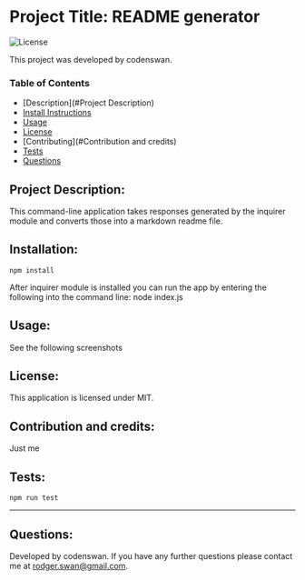 # Project Title: README generator
![License](https://img.shields.io/badge/License-MIT-green)

This project was developed by codenswan.

### Table of Contents
* [Description](#Project Description)
* [Install Instructions](#Installation)
* [Usage](#Usage)
* [License](#License)
* [Contributing](#Contribution and credits)
* [Tests](#Tests)
* [Questions](#Questions)

## Project Description:
This command-line application takes responses generated by the inquirer module and converts those into a markdown readme file.

## Installation:
    npm install
After inquirer module is installed you can run the app by entering the following into the command line:
    node index.js
    
## Usage:
See the following screenshots

## License:
This application is licensed under MIT.

## Contribution and credits:
Just me

## Tests:
    npm run test
---
## Questions:
Developed by codenswan. 
If you have any further questions please contact me at [rodger.swan@gmail.com](mailto:rodger.swan@gmail.com).

